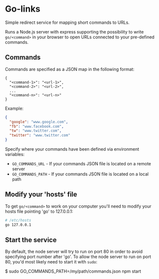 # Go-links

Simple redirect service for mapping short commands to URLs.

Runs a Node.js server with express supporting the possibility to write `go/<command>` in your browser to open URLs connected to your pre-defined commands.

## Commands

Commands are specified as a JSON map in the following format:

```
{
  "<command-1>": "<url-1>",
  "<command-2>": "<url-2>",
  ...
  "<command-n>": "<url-n>"
}
```

Example:

```json
{
  "google": "www.google.com",
  "fb": "www.facebook.com",
  "tw": "www.twitter.com",
  "twitter": "www.twitter.com"
}
```

Specify where your commands have been defined via environment variables:

* `GO_COMMANDS_URL` - If your commands JSON file is located on a remote server
* `GO_COMMANDS_PATH` - If your commands JSON file is located on a local path

## Modify your 'hosts' file

To get `go/<command>` to work on your computer you'll need to modify your hosts file pointing 'go' to 127.0.0.1:

```bash
# /etc/hosts
go 127.0.0.1
```

## Start the service

By default, the node server will try to run on port 80 in order to avoid specifying port number after 'go'. To allow the node server to run on port 80, you'd most likely need to start it with `sudo`:

$ sudo GO_COMMANDS_PATH=/my/path/commands.json npm start

